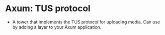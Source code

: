 # Axum: TUS protocol 

- A tower that implements the TUS protocol for uploading media. Can use by adding a layer to your Axum application.